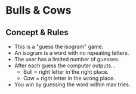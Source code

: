 # Bulls & Cows #

## Concept & Rules
* This is a "guess the isogram" game.
* An isogram is a word with no repeating letters.
* The user has a limited number of guesses.
* After each guess the computer outputs...
  * Bull = right letter in the right place.
  * Cow = right letter in the wrong place.
 * You win by guessing the word within max tries.

